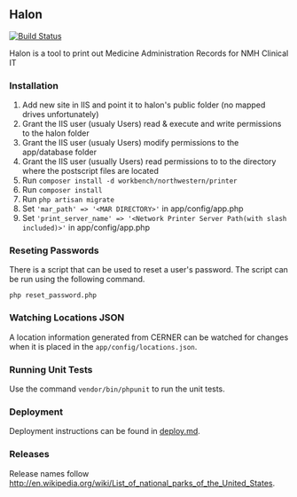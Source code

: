 ## Halon

[![Build Status](https://travis-ci.org/NUBIC/halon.png)](https://travis-ci.org/NUBIC/halon)

Halon is a tool to print out Medicine Administration Records for NMH Clinical IT

### Installation

1. Add new site in IIS and point it to halon's public folder (no mapped drives unfortunately)
2. Grant the IIS user (usualy Users) read & execute and write permissions to the halon folder
3. Grant the IIS user (usualy Users) modify permissions to the app/database folder
4. Grant the IIS user (usually Users) read permissions to to the directory where the postscript files are located
5. Run `composer install -d workbench/northwestern/printer`
6. Run `composer install`
7. Run `php artisan migrate`
8. Set `'mar_path' => '<MAR DIRECTORY>'` in app/config/app.php
9. Set `'print_server_name' => '<Network Printer Server Path(with slash included)>'` in app/config/app.php


### Reseting Passwords

There is a script that can be used to reset a user's password. The script can be run using the following command.

`php reset_password.php`

### Watching Locations JSON

A location information generated from CERNER can be watched for changes when it is placed in the `app/config/locations.json`.

### Running Unit Tests

Use the command `vendor/bin/phpunit` to run the unit tests.

### Deployment

Deployment instructions can be found in [deploy.md](deploy.md).

### Releases

Release names follow http://en.wikipedia.org/wiki/List_of_national_parks_of_the_United_States.
